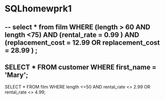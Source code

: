# SQLhomewprk1
--
select * from film
WHERE  (length > 60 AND  length <75) AND (rental_rate = 0.99 ) AND (replacement_cost = 12.99 OR replacement_cost = 28.99 ) ;
--
SELECT * FROM customer
WHERE first_name = 'Mary';
--
SELECT * FROM film 
WHERE  length <=50 AND rental_rate <> 2.99 OR rental_rate <> 4.99;
